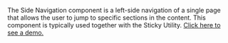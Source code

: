 The Side Navigation component is a left-side navigation of a single page that allows the user to jump to specific sections in the content. This component is typically used together with the Sticky Utility. [Click here to see a demo.](side-navigation-demo)